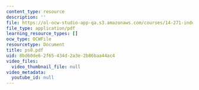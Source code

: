 ```yaml
---
content_type: resource
description: ''
file: https://ol-ocw-studio-app-qa.s3.amazonaws.com/courses/14-271-industrial-organization-i-fall-2005/8bd60de62f65434d2a3e2b86baa44ac4_ps8.pdf
file_type: application/pdf
learning_resource_types: []
ocw_type: OCWFile
resourcetype: Document
title: ps8.pdf
uid: 8bd60de6-2f65-434d-2a3e-2b86baa44ac4
video_files:
  video_thumbnail_file: null
video_metadata:
  youtube_id: null
---
```

